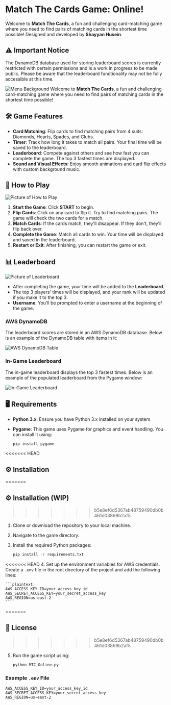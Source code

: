 # Match The Cards Game: Online!

Welcome to **Match The Cards**, a fun and challenging card-matching game where you need to find pairs of matching cards in the shortest time possible! Designed and developed by **Shayyan Husein**.

## ⚠️ Important Notice

The DynamoDB database used for storing leaderboard scores is currently restricted with certain permissions and is a work in progress to be made public. Please be aware that the leaderboard functionality may not be fully accessible at this time.

![Menu Background](img/menu-full.jpg)
Welcome to **Match The Cards**, a fun and challenging card-matching game where you need to find pairs of matching cards in the shortest time possible! 

## 🛠️ Game Features

- **Card Matching**: Flip cards to find matching pairs from 4 suits: Diamonds, Hearts, Spades, and Clubs.
- **Timer**: Track how long it takes to match all pairs. Your final time will be saved to the leaderboard.
- **Leaderboard**: Compete against others and see how fast you can complete the game. The top 3 fastest times are displayed.
- **Sound and Visual Effects**: Enjoy smooth animations and card flip effects with custom background music.

## 🚀 How to Play
![Picture of How to Play](img/howto.png)
1. **Start the Game**: Click **START** to begin.
2. **Flip Cards**: Click on any card to flip it. Try to find matching pairs. The game will check the two cards for a match.
3. **Match Cards**: If the cards match, they'll disappear. If they don't, they’ll flip back over.
4. **Complete the Game**: Match all cards to win. Your time will be displayed and saved in the leaderboard.
5. **Restart or Exit**: After finishing, you can restart the game or exit.


## 📊 Leaderboard
![Picture of Leaderboard](img/finalbg.png)
- After completing the game, your time will be added to the **Leaderboard**.
- The top 3 players' times will be displayed, and your rank will be updated if you make it to the top 3.
- **Username**: You’ll be prompted to enter a username at the beginning of the game.

### AWS DynamoDB

The leaderboard scores are stored in an AWS DynamoDB database. Below is an example of the DynamoDB table with items in it:

![AWS DynamoDB Table](img/aws_full.jpg)

### In-Game Leaderboard

The in-game leaderboard displays the top 3 fastest times. Below is an example of the populated leaderboard from the Pygame window:

![In-Game Leaderboard](img/leaderboard-full.jpg)

## 🖥️ Requirements

- **Python 3.x**: Ensure you have Python 3.x installed on your system.
- **Pygame**: This game uses Pygame for graphics and event handling. You can install it using:

    ```bash
    pip install pygame
    ```

<<<<<<< HEAD
## ⚙️ Installation
=======
## ⚙️ Installation (WIP)
>>>>>>> b5e8ef6d5367ab48759490db0b461d03869b2af5

1. Clone or download the repository to your local machine.
2. Navigate to the game directory.
3. Install the required Python packages:

    ```bash
    pip install -r requirements.txt
    ```

<<<<<<< HEAD
4. Set up the environment variables for AWS credentials. Create a `.env` file in the root directory of the project and add the following lines:

    ```plaintext
    AWS_ACCESS_KEY_ID=your_access_key_id
    AWS_SECRET_ACCESS_KEY=your_secret_access_key
    AWS_REGION=us-east-2
    ```
=======
## 📜 License
>>>>>>> b5e8ef6d5367ab48759490db0b461d03869b2af5

5. Run the game script using:

    ```bash
    python MTC_Online.py
    ```

### Example `.env` File

```plaintext
AWS_ACCESS_KEY_ID=your_access_key_id
AWS_SECRET_ACCESS_KEY=your_secret_access_key
AWS_REGION=us-east-2
```
